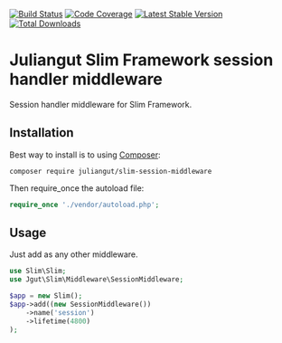 [![Build Status](https://travis-ci.org/juliangut/slim-session-middleware.svg?branch=master)](https://travis-ci.org/juliangut/slim-session-middleware)
[![Code Coverage](https://scrutinizer-ci.com/g/juliangut/slim-session-middleware/badges/coverage.png?b=master)](https://scrutinizer-ci.com/g/juliangut/slim-session-middleware/?branch=master)
[![Latest Stable Version](https://poser.pugx.org/juliangut/slim-session-middleware/v/stable.svg)](https://packagist.org/packages/juliangut/zf-maintenance)
[![Total Downloads](https://poser.pugx.org/juliangut/slim-session-middleware/downloads.svg)](https://packagist.org/packages/juliangut/slim-session-middleware)

# Juliangut Slim Framework session handler middleware

Session handler middleware for Slim Framework.

## Installation

Best way to install is to using [Composer](https://getcomposer.org/):

```
composer require juliangut/slim-session-middleware
```

Then require_once the autoload file:

```php
require_once './vendor/autoload.php';
```

## Usage

Just add as any other middleware.

```php
use Slim\Slim;
use Jgut\Slim\Middleware\SessionMiddleware;

$app = new Slim();
$app->add((new SessionMiddleware())
    ->name('session')
    ->lifetime(4800)
);
```
